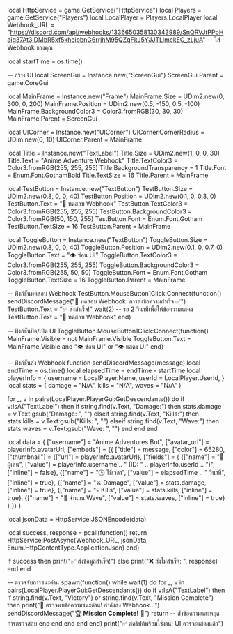 local HttpService = game:GetService("HttpService")
local Players = game:GetService("Players")
local LocalPlayer = Players.LocalPlayer
local Webhook_URL = "https://discord.com/api/webhooks/1336650358130343989/SnQRVJtPPbHaig37At3lDMbR5xf5kheipbnG6rrjhM95QZgFkJ5YJJTLlmckEC_zLjuA" -- ใส่ Webhook ของคุณ

local startTime = os.time()

-- สร้าง UI
local ScreenGui = Instance.new("ScreenGui")
ScreenGui.Parent = game.CoreGui

local MainFrame = Instance.new("Frame")
MainFrame.Size = UDim2.new(0, 300, 0, 200)
MainFrame.Position = UDim2.new(0.5, -150, 0.5, -100)
MainFrame.BackgroundColor3 = Color3.fromRGB(30, 30, 30)
MainFrame.Parent = ScreenGui

local UICorner = Instance.new("UICorner")
UICorner.CornerRadius = UDim.new(0, 10)
UICorner.Parent = MainFrame

local Title = Instance.new("TextLabel")
Title.Size = UDim2.new(1, 0, 0, 30)
Title.Text = "Anime Adventure Webhook"
Title.TextColor3 = Color3.fromRGB(255, 255, 255)
Title.BackgroundTransparency = 1
Title.Font = Enum.Font.GothamBold
Title.TextSize = 16
Title.Parent = MainFrame

local TestButton = Instance.new("TextButton")
TestButton.Size = UDim2.new(0.8, 0, 0, 40)
TestButton.Position = UDim2.new(0.1, 0, 0.3, 0)
TestButton.Text = "📩 ทดสอบ Webhook"
TestButton.TextColor3 = Color3.fromRGB(255, 255, 255)
TestButton.BackgroundColor3 = Color3.fromRGB(50, 150, 255)
TestButton.Font = Enum.Font.Gotham
TestButton.TextSize = 16
TestButton.Parent = MainFrame

local ToggleButton = Instance.new("TextButton")
ToggleButton.Size = UDim2.new(0.8, 0, 0, 40)
ToggleButton.Position = UDim2.new(0.1, 0, 0.7, 0)
ToggleButton.Text = "👁️ ซ่อน UI"
ToggleButton.TextColor3 = Color3.fromRGB(255, 255, 255)
ToggleButton.BackgroundColor3 = Color3.fromRGB(255, 50, 50)
ToggleButton.Font = Enum.Font.Gotham
ToggleButton.TextSize = 16
ToggleButton.Parent = MainFrame

-- ฟังก์ชันทดสอบ Webhook
TestButton.MouseButton1Click:Connect(function()
    sendDiscordMessage("🔧 ทดสอบ Webhook: การส่งข้อความสำเร็จ ✅")
    TestButton.Text = "✅ ส่งสำเร็จ!"
    wait(2)  -- รอ 2 วินาทีเพื่อให้ข้อความแสดง
    TestButton.Text = "📩 ทดสอบ Webhook"
end)

-- ฟังก์ชันปิด/เปิด UI
ToggleButton.MouseButton1Click:Connect(function()
    MainFrame.Visible = not MainFrame.Visible
    ToggleButton.Text = MainFrame.Visible and "👁️ ซ่อน UI" or "👁️ แสดง UI"
end)

-- ฟังก์ชันส่ง Webhook
function sendDiscordMessage(message)
    local endTime = os.time()
    local elapsedTime = endTime - startTime
    local playerInfo = {
        username = LocalPlayer.Name,
        userId = LocalPlayer.UserId,
    }
local stats = {
        damage = "N/A",
        kills = "N/A",
        waves = "N/A"
    }

   for _, v in pairs(LocalPlayer.PlayerGui:GetDescendants()) do
        if v:IsA("TextLabel") then
            if string.find(v.Text, "Damage:") then
                stats.damage = v.Text:gsub("Damage: ", "")
            elseif string.find(v.Text, "Kills:") then
                stats.kills = v.Text:gsub("Kills: ", "")
            elseif string.find(v.Text, "Wave:") then
                stats.waves = v.Text:gsub("Wave: ", "")
            end
        end
    end

   local data = {
        ["username"] = "Anime Adventures Bot",
        ["avatar_url"] = playerInfo.avatarUrl,
        ["embeds"] = {{
            ["title"] = message,
            ["color"] = 65280,
            ["thumbnail"] = {["url"] = playerInfo.avatarUrl},
            ["fields"] = {
                {["name"] = "👤 ผู้เล่น", ["value"] = playerInfo.username .. " (ID: " .. playerInfo.userId .. ")", ["inline"] = false},
                {["name"] = "🕒 ใช้เวลา", ["value"] = elapsedTime .. " วินาที", ["inline"] = true},
                {["name"] = "⚔️ Damage", ["value"] = stats.damage, ["inline"] = true},
                {["name"] = "💀 Kills", ["value"] = stats.kills, ["inline"] = true},
                {["name"] = "🌊 จำนวน Wave", ["value"] = stats.waves, ["inline"] = true}
            }
        }}
    }

   local jsonData = HttpService:JSONEncode(data)

   local success, response = pcall(function()
        return HttpService:PostAsync(Webhook_URL, jsonData, Enum.HttpContentType.ApplicationJson)
    end)

   if success then
        print("✅ ส่งข้อมูลสำเร็จ!")
    else
        print("❌ ส่งไม่สำเร็จ: ", response)
    end
end

-- ตรวจจับการชนะด่าน
spawn(function()
    while wait(1) do
        for _, v in pairs(LocalPlayer.PlayerGui:GetDescendants()) do
            if v:IsA("TextLabel") then
                if string.find(v.Text, "Victory") or string.find(v.Text, "Mission Complete") then
                    print("🎉 ตรวจพบข้อความชนะด่าน! กำลังส่ง Webhook...")
                    sendDiscordMessage("🏆 **Mission Complete!** 🎉")
                    return  -- ส่งข้อความและหยุดการตรวจสอบ
                end
            end
        end
    end
end)
print("✅ สคริปต์พร้อมใช้งาน! UI ควรจะแสดงแล้ว")
